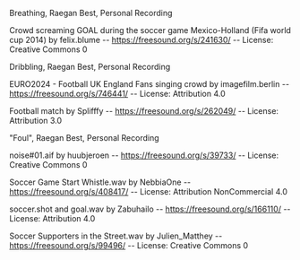 Breathing, Raegan Best, Personal Recording

Crowd screaming GOAL during the soccer game Mexico-Holland (Fifa world cup 2014) by felix.blume -- https://freesound.org/s/241630/ -- License: Creative Commons 0

Dribbling, Raegan Best, Personal Recording

EURO2024 - Football UK England Fans singing crowd by imagefilm.berlin -- https://freesound.org/s/746441/ -- License: Attribution 4.0

Football match by Splifffy -- https://freesound.org/s/262049/ -- License: Attribution 3.0

"Foul", Raegan Best, Personal Recording 

noise#01.aif by huubjeroen -- https://freesound.org/s/39733/ -- License: Creative Commons 0

Soccer Game Start Whistle.wav by NebbiaOne -- https://freesound.org/s/408417/ -- License: Attribution NonCommercial 4.0

soccer.shot and goal.wav by Zabuhailo -- https://freesound.org/s/166110/ -- License: Attribution 4.0

Soccer Supporters in the Street.wav by Julien_Matthey -- https://freesound.org/s/99496/ -- License: Creative Commons 0
